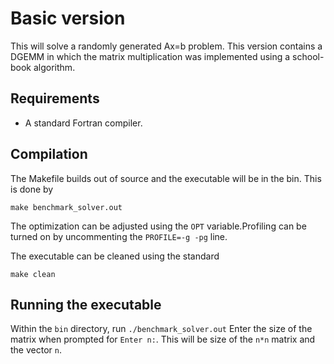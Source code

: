 # Basic version

This will solve a randomly generated Ax=b problem. 
This version contains a DGEMM in which the matrix multiplication was implemented using a school-book algorithm. 

## Requirements

- A standard Fortran compiler.

## Compilation 

The Makefile builds out of source and the executable will be in the bin. This is done by 
```
make benchmark_solver.out
```
The optimization can be adjusted using the `OPT` variable.Profiling can be turned on by uncommenting the `PROFILE=-g -pg` line. 

The executable can be cleaned using the standard
```
make clean
```

## Running the executable
Within the `bin` directory, run `./benchmark_solver.out` 
Enter the size of the matrix when prompted for `Enter n:`. This will be size of the `n*n` matrix and the vector `n`. 
